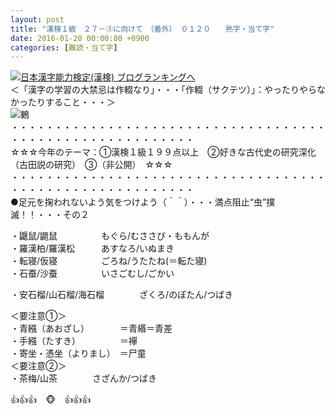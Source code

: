 ```yaml
---
layout: post
title: "漢検１級　２７－③に向けて　（番外） ０１２０　　熟字・当て字"
date: 2016-01-20 00:00:00 +0900
categories: [難読・当て字]
---
```


[![](/syuusyuu9701/assets/images/漢検１級-２７－③に向けて-（番外）-０１２０-熟字・当て字-br_c_3028_1.gif)](http://blog.with2.net/link.php?1659096:3028 "日本漢字能力検定(漢検) ブログランキングへ")[日本漢字能力検定(漢検) ブログランキングへ](http://blog.with2.net/link.php?1659096:3028)  
＜「漢字の学習の大禁忌は作輟なり」・・・「作輟（サクテツ）」：やったりやらなかったりすること・・・＞  
![](/syuusyuu9701/assets/images/漢検１級-２７－③に向けて-（番外）-０１２０-熟字・当て字-91efbe3334b8973752fdf5a10cf68fd4.png)鶇  
・・・・・・・・・・・・・・・・・・・・・・・・・・・・・・・・・・・・・・・・・・・・・・・・・・・・・・・・・  
☆☆☆今年のテーマ：①漢検１級１９９点以上　②好きな古代史の研究深化（古田説の研究）　③（非公開）　☆☆☆　　  
・・・・・・・・・・・・・・・・・・・・・・・・・・・・・・・・・・・・・・・・・・・・・・・・・・・・・・・・・  
●足元を掬われないよう気をつけよう（＾＾）・・・満点阻止“虫”撲滅！！・・・その２  
  
・鼴鼠/鼯鼠　　　　　もぐら/むささび・ももんが  
・羅漢柏/羅漢松　　　あすなろ/いぬまき  
・転寝/仮寝　　　　　ごろね/うたたね(＝転た寝)  
・石蚕/沙蚕　　　　　いさごむし/ごかい  
  
・安石榴/山石榴/海石榴　　　　ざくろ/のぼたん/つばき  
  
＜要注意①＞  
・青繦（あおざし）　　　　＝青緡＝青差  
・手繦（たすき）　　　　　＝襷  
・寄坐・憑坐（よりまし）　＝尸童　  
＜要注意②＞  
・茶梅/山茶　　　　さざんか/つばき  
  
👍👍👍　🐵　👍👍👍  